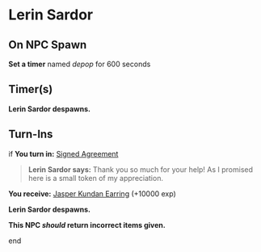 # Lerin Sardor
## On NPC Spawn

**Set a timer** named *depop* for 600 seconds
## Timer(s)

**Lerin Sardor despawns.**
## Turn-Ins





if **You turn in:** [Signed Agreement](/item/5983)


>**Lerin Sardor says:** Thank you so much for your help!  As I promised here is a small token of my appreciation.


 **You receive:**  [Jasper Kundan Earring](/item/5984) (+10000 exp)


**Lerin Sardor despawns.**

**This NPC *should* return incorrect items given.**

end